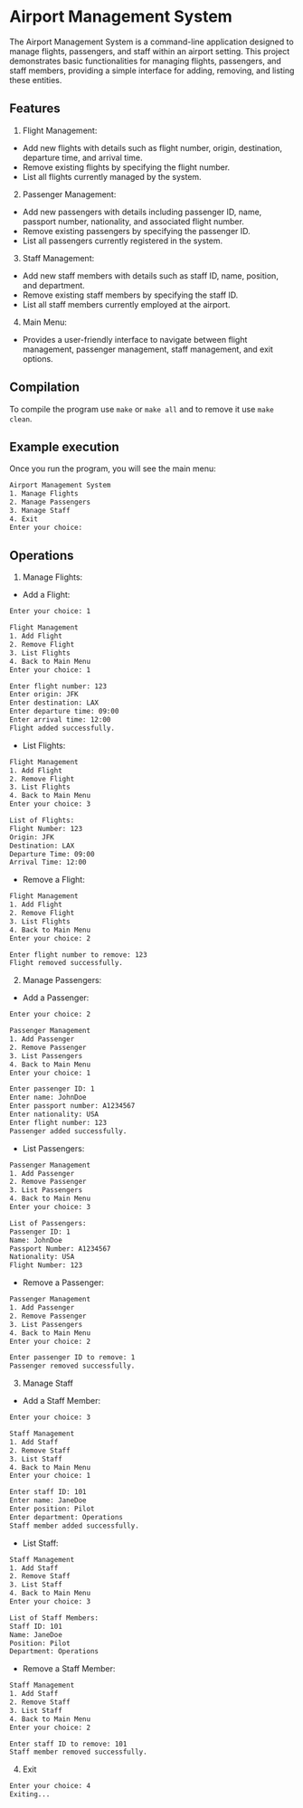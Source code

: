 # Airport Management System
The Airport Management System is a command-line application designed to manage flights, passengers, and staff within an airport setting. This project demonstrates basic functionalities for managing flights, passengers, and staff members, providing a simple interface for adding, removing, and listing these entities.

## Features
1. Flight Management:
- Add new flights with details such as flight number, origin, destination, departure time, and arrival time.
- Remove existing flights by specifying the flight number.
- List all flights currently managed by the system.
2. Passenger Management:
- Add new passengers with details including passenger ID, name, passport number, nationality, and associated flight number.
- Remove existing passengers by specifying the passenger ID.
- List all passengers currently registered in the system.
3. Staff Management:
- Add new staff members with details such as staff ID, name, position, and department.
- Remove existing staff members by specifying the staff ID.
- List all staff members currently employed at the airport.
4. Main Menu:
- Provides a user-friendly interface to navigate between flight management, passenger management, staff management, and exit options.

## Compilation 

To compile the program use `make` or `make all` and to remove it use `make clean`.

## Example execution

Once you run the program, you will see the main menu:
```bash
Airport Management System
1. Manage Flights
2. Manage Passengers
3. Manage Staff
4. Exit
Enter your choice:
```

## Operations
1. Manage Flights:
- Add a Flight:
```bash
Enter your choice: 1

Flight Management
1. Add Flight
2. Remove Flight
3. List Flights
4. Back to Main Menu
Enter your choice: 1

Enter flight number: 123
Enter origin: JFK
Enter destination: LAX
Enter departure time: 09:00
Enter arrival time: 12:00
Flight added successfully.
```
- List Flights:
```bash
Flight Management
1. Add Flight
2. Remove Flight
3. List Flights
4. Back to Main Menu
Enter your choice: 3

List of Flights:
Flight Number: 123
Origin: JFK
Destination: LAX
Departure Time: 09:00
Arrival Time: 12:00
```
- Remove a Flight:
```bash
Flight Management
1. Add Flight
2. Remove Flight
3. List Flights
4. Back to Main Menu
Enter your choice: 2

Enter flight number to remove: 123
Flight removed successfully.
```
2. Manage Passengers:
- Add a Passenger:
```bash
Enter your choice: 2

Passenger Management
1. Add Passenger
2. Remove Passenger
3. List Passengers
4. Back to Main Menu
Enter your choice: 1

Enter passenger ID: 1
Enter name: JohnDoe
Enter passport number: A1234567
Enter nationality: USA
Enter flight number: 123
Passenger added successfully.
```
- List Passengers:
```bash
Passenger Management
1. Add Passenger
2. Remove Passenger
3. List Passengers
4. Back to Main Menu
Enter your choice: 3

List of Passengers:
Passenger ID: 1
Name: JohnDoe
Passport Number: A1234567
Nationality: USA
Flight Number: 123
```
- Remove a Passenger:
```bash
Passenger Management
1. Add Passenger
2. Remove Passenger
3. List Passengers
4. Back to Main Menu
Enter your choice: 2

Enter passenger ID to remove: 1
Passenger removed successfully.
```
3. Manage Staff
- Add a Staff Member:
```bash
Enter your choice: 3

Staff Management
1. Add Staff
2. Remove Staff
3. List Staff
4. Back to Main Menu
Enter your choice: 1

Enter staff ID: 101
Enter name: JaneDoe
Enter position: Pilot
Enter department: Operations
Staff member added successfully.
```
- List Staff:
```bash
Staff Management
1. Add Staff
2. Remove Staff
3. List Staff
4. Back to Main Menu
Enter your choice: 3

List of Staff Members:
Staff ID: 101
Name: JaneDoe
Position: Pilot
Department: Operations
```
- Remove a Staff Member:
```bash
Staff Management
1. Add Staff
2. Remove Staff
3. List Staff
4. Back to Main Menu
Enter your choice: 2

Enter staff ID to remove: 101
Staff member removed successfully.
```
4. Exit
```bash
Enter your choice: 4
Exiting...
```
